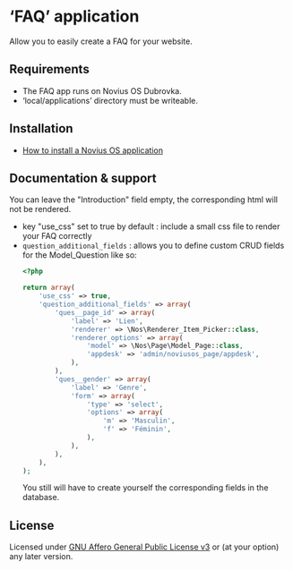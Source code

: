 # ‘FAQ’ application

Allow you to easily create a FAQ for your website.

## Requirements

* The FAQ app runs on Novius OS Dubrovka.
* ‘local/applications’ directory must be writeable.

## Installation

* [How to install a Novius OS application](http://community.novius-os.org/how-to-install-a-nos-app.html)

## Documentation & support

You can leave the "Introduction" field empty, the corresponding html will not be rendered.

* key "use_css" set to true by default : include a small css file to render your FAQ correctly
* `question_additional_fields` : allows you to define custom CRUD fields for the Model_Question like so:
  ```php
  <?php
  
  return array(
      'use_css' => true,
      'question_additional_fields' => array(
          'ques__page_id' => array(
              'label' => 'Lien',
              'renderer' => \Nos\Renderer_Item_Picker::class,
              'renderer_options' => array(
                  'model' => \Nos\Page\Model_Page::class,
                  'appdesk' => 'admin/noviusos_page/appdesk',
              ),
          ),
          'ques__gender' => array(
              'label' => 'Genre',
              'form' => array(
                  'type' => 'select',
                  'options' => array(
                      'm' => 'Masculin',
                      'f' => 'Féminin',
                  ),
              ),
          ),
      ),
  );
  ```
  You still will have to create yourself the corresponding fields in the database.
  
  



## License

Licensed under [GNU Affero General Public License v3](http://www.gnu.org/licenses/agpl-3.0.html) or (at your option) any later version.
